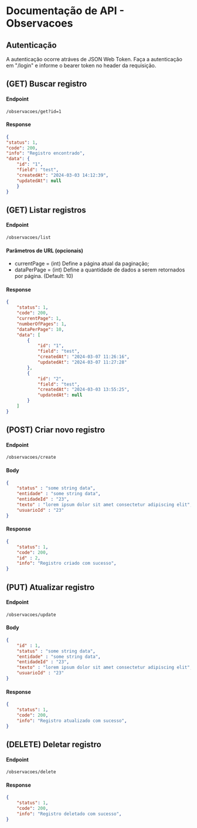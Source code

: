 # Documentação de API - Observacoes

## Autenticação

A autenticação ocorre atráves de JSON Web Token. Faça a autenticação em "/login" e informe o bearer token no header da requisição.

## (GET) Buscar registro

#### Endpoint

```shell
/observacoes/get?id=1
```

#### Response

```json
{
"status": 1,
"code": 200,
"info": "Registro encontrado",
"data": {
    "id": "1",
    "field": "test",
    "createdAt": "2024-03-03 14:12:39",
    "updatedAt": null
    }
}
```

## (GET) Listar registros

#### Endpoint

```shell
/observacoes/list
```

#### Parâmetros de URL (opcionais)
- currentPage = (int) Define a página atual da paginação;
- dataPerPage = (int) Define a quantidade de dados a serem retornados por página. (Default: 10)

#### Response

```json
{
	"status": 1,
	"code": 200,
	"currentPage": 1,
	"numberOfPages": 1,
	"dataPerPage": 10,
	"data": [
		{
			"id": "1",
			"field": "test",
			"createdAt": "2024-03-07 11:26:16",
			"updatedAt": "2024-03-07 11:27:28"
		},
		{
			"id": "2",
			"field": "test",
			"createdAt": "2024-03-03 13:55:25",
			"updatedAt": null
		}
	]
}
```

## (POST) Criar novo registro

#### Endpoint

```shell
/observacoes/create
```
#### Body

```json
{
    "status" : "some string data",
    "entidade" : "some string data",
    "entidadeId" : "23",
    "texto" : "lorem ipsum dolor sit amet consectetur adipiscing elit",
    "usuarioId" : "23"
}
```

#### Response

```json
{
    "status": 1,
    "code": 200,
    "id" : 2,
    "info": "Registro criado com sucesso",
}
```

## (PUT) Atualizar registro

#### Endpoint

```shell
/observacoes/update
```
#### Body

```json
{
    "id" : 1,
    "status" : "some string data",
    "entidade" : "some string data",
    "entidadeId" : "23",
    "texto" : "lorem ipsum dolor sit amet consectetur adipiscing elit",
    "usuarioId" : "23"
}
```

#### Response

```json
{
    "status": 1,
    "code": 200,
    "info": "Registro atualizado com sucesso",
}
```

## (DELETE) Deletar registro

#### Endpoint

```shell
/observacoes/delete
```

#### Response

```json
{
    "status": 1,
    "code": 200,
    "info": "Registro deletado com sucesso",
}
```

